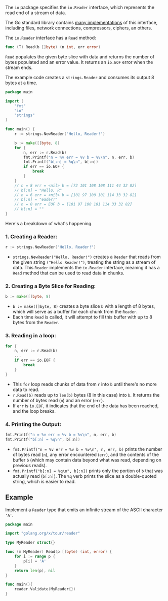 The `io` package specifies the `io.Reader` interface, which represents the read end of a stream of data.

The Go standard library contains [many implementations](https://cs.opensource.google/search?q=Read%5C(%5Cw%2B%5Cs%5C%5B%5C%5Dbyte%5C)&ss=go%2Fgo) of this interface, including files, network connections, compressors, ciphers, an others.

The `io.Reader` interface has a `Read` method:
```go
func (T) Read(b []byte) (n int, err error)
```

`Read` populates the given byte slice with data and returns the number of bytes populated and an error value. It returns an `io.EOF` error when the stream ends.

The example code creates a `strings.Reader` and consumes its output 8 bytes at a time.

```go
package main

import (
	"fmt"
	"io"
	"strings"
)

func main() {
	r := strings.NewReader("Hello, Reader!")

	b := make([]byte, 8)
	for {
		n, err := r.Read(b)
		fmt.Printf("n = %v err = %v b = %v\n", n, err, b)
		fmt.Printf("b[:n] = %q\n", b[:n])
		if err == io.EOF {
			break
		}
	}
	// n = 8 err = <nil> b = [72 101 108 108 111 44 32 82]
	// b[:n] = "Hello, R"
	// n = 6 err = <nil> b = [101 97 100 101 114 33 32 82]
	// b[:n] = "eader!"
	// n = 0 err = EOF b = [101 97 100 101 114 33 32 82]
	// b[:n] = ""
}
```

Here's a breakdown of what's happening.
### 1. Creating a Reader:
```go
r := strings.NewReader("Hello, Reader!")
```
- `strings.NewReader("Hello, Reader!")` creates a `Reader` that reads from the given string `("Hello Reader!")`, treating the string as a stream of data. This `Reader` implements the `io.Reader` interface, meaning it has a `Read` method that can be used to read data in chunks.
### 2. Creating a Byte Slice for Reading:
```go
b := make([]byte, 8)
```
- `b := make([]byte, 8)` creates a byte slice `b` with a length of 8 bytes, which will serve as a buffer for each chunk from the `Reader`.
- Each time `Read` is called, it will attempt to fill this buffer with up to 8 bytes from the `Reader`.

### 3. Reading in a loop:
```go
for {
	n, err := r.Read(b)
	...
	if err == io.EOF {
		break
	}
}
```
- This `for` loop reads chunks of data from `r` into `b` until there's no more data to read.
- `r.Read(b)` reads up to `len(b)` bytes (8 in this case) into `b`. It returns the number of bytes read (`n`) and an error (`err`).
- If `err` is `io.EOF`, it indicates that the end of the data has been reached, and the loop breaks.

### 4. Printing the Output:
```go
fmt.Printf("n = %v err = %v b = %v\n", n, err, b)
fmt.Printf("b[:n] = %q\n", b[:n])
```
- `fmt.Printf("n = %v err = %v b = %v\n", n, err, b)` prints the number of bytes read (`n`), any error encountered (`err`), and the contents of the buffer `b` (which may contain data beyond what was read, depending on previous reads).
- `fmt.Printf("b[:n] = %q\n", b[:n])` prints only the portion of `b` that was actually read (`b[:n]`). The `%q` verb prints the slice as a double-quoted string, which is easier to read.

## Example

Implement a `Reader` type that emits an infinite stream of the ASCII character `'A'`.

```go
package main

import "golang.org/x/tour/reader"

type MyReader struct{}

func (m MyReader) Read(p []byte) (int, error) {
	for i := range p {
		p[i] = 'A'
	}
	return len(p), nil
}

func main(){
	reader.Validate(MyReader{})
}
```